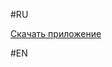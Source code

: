 #RU

[Скачать приложение](https://github.com/SergeantKolesus/LiebreLibDesktop/blob/release/out/artifacts/LiebreLibDesktop_jar/LiebreLibDesktop.jar)

#EN 